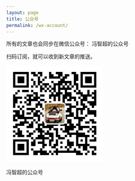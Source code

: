 ```yaml
---
layout: page
title: 公众号
permalink: /wx-account/
---
```


所有的文章也会同步在微信公众号： 冯智超的公众号

扫码订阅，就可以收到新文章的推送。

![冯智超的公众号](/images/assets/weixin_mp_qrcode.jpeg)

冯智超的公众号
